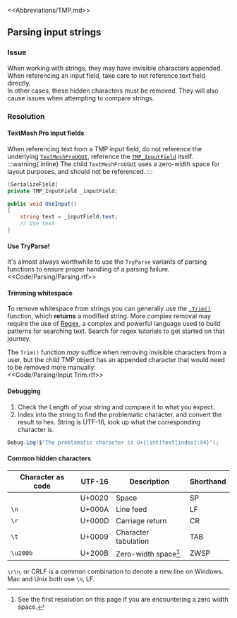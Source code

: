 <<Abbreviations/TMP.md>>  
## Parsing input strings
### Issue
When working with strings, they may have invisible characters appended.  
When referencing an input field, take care to not reference text field directly.  
In other cases, these hidden characters must be removed. They will also cause issues when attempting to compare strings.

### Resolution
#### TextMesh Pro input fields
When referencing text from a TMP input field, do not reference the underlying [`TextMeshProUGUI`](https://docs.unity3d.com/Packages/com.unity.textmeshpro@latest/index.html?subfolder=/api/TMPro.TextMeshProUGUI.html), reference the [`TMP_InputField`](https://docs.unity3d.com/Packages/com.unity.textmeshpro@latest/index.html?subfolder=/api/TMPro.TMP_InputField.html) itself.  
:::warning{.inline}
The child `TextMeshProUGUI` uses a zero-width space for layout purposes, and should not be referenced.
:::

```csharp
[SerializeField]
private TMP_InputField _inputField;

public void UseInput()
{
    string text = _inputField.text;
    // Use text
}
```

#### Use TryParse!
It's almost always worthwhile to use the `TryParse` variants of parsing functions to ensure proper handling of a parsing failure.  
<<Code/Parsing/Parsing.rtf>>  

#### Trimming whitespace
To remove whitespace from strings you can generally use the [`.Trim()`](https://docs.microsoft.com/en-us/dotnet/api/system.string.trim?view=net-6.0) function, which **returns** a modified string. More complex removal may require the use of [Regex](https://docs.microsoft.com/en-us/dotnet/api/system.text.regularexpressions.regex?view=net-6.0), a complex and powerful language used to build patterns for searching text. Search for regex tutorials to get started on that journey.  

The `Trim()` function *may* suffice when removing invisible characters from a user, but the child TMP object has an appended character that would need to be removed more manually:  
<<Code/Parsing/Input Trim.rtf>>  

#### Debugging
1. Check the Length of your string and compare it to what you expect.
1. Index into the string to find the problematic character, and convert the result to hex. String is UTF-16, look up what the corresponding character is.

```csharp
Debug.Log($"The problematic character is U+{(int)text[index]:X4}");
```

#### Common hidden characters

| Character as code | UTF-16 | Description          | Shorthand |
|-------------------|--------|----------------------|-----------|
| ` `               | U+0020 | Space                | SP        |
| `\n`              | U+000A | Line feed            | LF        |
| `\r`              | U+000D | Carriage return      | CR        |
| `\t`              | U+0009 | Character tabulation | TAB       |
| `\u200b`          | U+200B | Zero-width space[^1] | ZWSP      |


`\r\n`, or CRLF is a common combination to denote a new line on Windows. Mac and Unix both use `\n`, LF.

[^1]: See the first resolution on this page if you are encountering a zero width space.